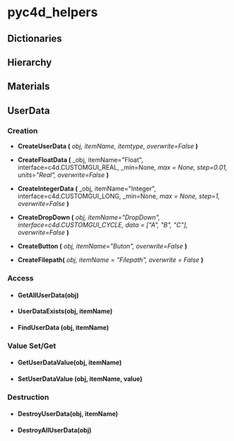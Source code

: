 
# pyc4d_helpers

## Dictionaries

## Hierarchy

## Materials

## UserData
### Creation
* **CreateUserData (** _obj, itemName, itemtype, overwrite=False_ **)**


* **CreateFloatData (** _obj, itemName="Float", interface=c4d.CUSTOMGUI_REAL, _min=None, _max = None, step=0.01,  units="Real", overwrite=False_ **)**


* **CreateIntegerData (** _obj, itemName="Integer", interface=c4d.CUSTOMGUI_LONG, _min=None, _max = None, step=1, overwrite=False_ **)**


* **CreateDropDown (** _obj, itemName="DropDown", interface=c4d.CUSTOMGUI_CYCLE, data = ["A", "B", "C"], overwrite=False_ **)**


* **CreateButton (** _obj, itemName="Buton", overwrite=False_ **)**


* **CreateFilepath(** _obj, itemName = "Filepath", overwrite = False_ **)**
### Access
* #### GetAllUserData(obj)
* #### UserDataExists(obj, itemName)
* #### FindUserData (obj, itemName)
### Value Set/Get
* #### GetUserDataValue(obj, itemName)
* #### SetUserDataValue (obj, itemName, value)
### Destruction
* #### DestroyUserData(obj, itemName)
* #### DestroyAllUserData(obj)
